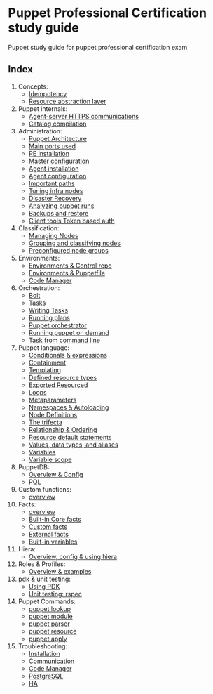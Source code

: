 # Puppet Professional Certification study guide

Puppet study guide for puppet professional certification exam

## Index

1. Concepts:
   - [Idempotency](content/Concepts/idempotency.md)
   - [Resource abstraction layer](content/Concepts/ral.md)
1. Puppet internals:
   - [Agent-server HTTPS communications](content/Internals/https_comm.md)
   - [Catalog compilation](content/Internals/catalog_compilation.md)
1. Administration: 
   - [Puppet Architecture](content/Administration/puppet_architecture.md)
   - [Main ports used](content/Administration/puppet_main_ports.md)
   - [PE installation](content/Administration/pe_installation.md)
   - [Master configuration](content/Administration/puppet_master_configuration.md)
   - [Agent installation](content/Administration/puppet_agent_installation.md)
   - [Agent configuration](content/Administration/puppet_agent_configuration.md)
   - [Important paths](content/Administration/important_paths.md)
   - [Tuning infra nodes](content/Administration/tunning.md)
   - [Disaster Recovery](content/Administration/disaster_recovery.md)
   - [Analyzing puppet runs](content/Administration/analyzing_puppet_runs.md)
   - [Backups and restore](content/Administration/backups_restore.md)
   - [Client tools Token based auth](content/Administration/token_auth.md)
1. Classification:
   - [Managing Nodes](content/Classification/managing_nodes.md)
   - [Grouping and classifying nodes](content/Classification/node_groups.md)
   - [Preconfigured node groups](content/Classification/preconfigured_node_groups.md)
1. Environments:
   - [Environments & Control repo](content/Environments/control_repo.md)
   - [Environments & Puppetfile](content/Environments/puppetfile.md)
   - [Code Manager](content/Environments/code_manager.md)
1. Orchestration:
   - [Bolt](content/Orchestration/bolt.md)
   - [Tasks](content/Orchestration/tasks.md)
   - [Writing Tasks](content/Orchestration/writing_tasks.md)
   - [Running plans](content/Orchestration/plans.md)
   - [Puppet orchestrator](content/Orchestration/puppet_orchestrator.md)
   - [Running puppet on demand](content/Orchestration/puppet_ondemand.md)
   - [Task from command line](content/Orchestration/task_from_cli.md)
1. Puppet language:
   - [Conditionals & expressions](content/Language/conditionals.md)
   - [Containment](content/Language/containment.md)
   - [Templating](content/Language/templating.md)
   - [Defined resource types](content/Language/defined_types.md)
   - [Exported Resourced](content/Language/exported_resources.md)
   - [Loops](content/Language/loops.md)
   - [Metaparameters](content/Language/metaparameters.md)
   - [Namespaces & Autoloading](content/Language/namespaces_autoloading.md)
   - [Node Definitions](content/Language/node_definitions.md)
   - [The trifecta](content/Language/trifecta.md)
   - [Relationship & Ordering](content/Language/relationship_ordering.md)
   - [Resource default statements](content/Language/resource_default_statements.md)
   - [Values, data types, and aliases](content/Language/data_types.md)
   - [Variables](content/Language/variables.md)
   - [Variable scope](content/Language/variables_scope.md)
1. PuppetDB:
   - [Overview & Config](content/PuppetDB/overview.md)
   - [PQL](content/PuppetDB/pql.md)
1. Custom functions:  
   - [overview](content/CustomFunctions/overview.md)
1. Facts:
   - [overview](content/Facts/overview.md)
   - [Built-in Core facts](content/Facts/core_facts.md)
   - [Custom facts](content/Facts/custom_facts.md)
   - [External facts](content/Facts/external_facts.md)
   - [Built-in variables](content/Facts/builtin_variables.md)
1. Hiera:
   - [Overview, config & using hiera](content/Hiera/overview.md)
1. Roles & Profiles:
   - [Overview & examples](content/RolesProfiles/overview.md)
1. pdk & unit testing:
   - [Using PDK](content/Module/pdk.md)
   - [Unit testing: rspec](content/Module/rspec.md)
1. Puppet Commands:
   - [puppet lookup](content/Commands/lookup.md)
   - [puppet module](content/Commands/module.md)
   - [puppet parser](content/Commands/parser.md)
   - [puppet resource](content/Commands/resource.md)
   - [puppet apply](content/Commands/apply.md)
1. Troubleshooting:
   - [Installation](content/Troubleshooting/installation.md)
   - [Communication](content/Troubleshooting/communication.md)
   - [Code Manager](content/Troubleshooting/code_manager.md)
   - [PostgreSQL](content/Troubleshooting/db.md)
   - [HA](content/Troubleshooting/ha.md)

